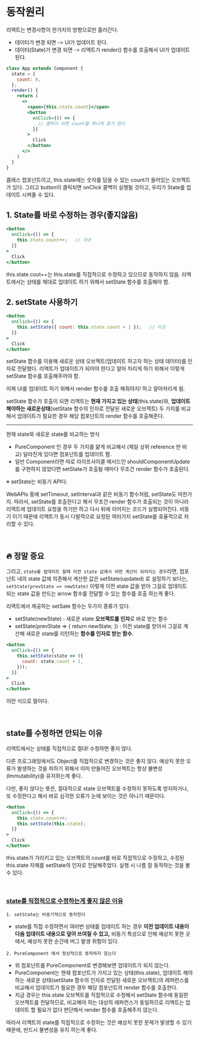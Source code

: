 # 동작원리

리액트는 변경사항이 한가지의 방향으로만 흘러간다.

- 데이터가 변경 되면 -> UI가 업데이트 된다.
- 데이터(State)가 변경 되면 -> 리액트가 render() 함수를 호출해서 UI가 업데이트 된다.

```jsx
class App extends Component {
  state = {
    count: 0,
  };
  render() {
    return (
      <>
        <span>{this.state.count}</span>
        <button
          onClick={() => {
            // 클릭이 되면 count를 하나씩 증가 한다
          }}
        >
          Click
        </button>
      </>
    )
  }
}
```

클래스 컴포넌트이고, this.state에는 숫자를 담을 수 있는 count가 들어있는 오브젝트가 있다. 그리고 button이 클릭되면 onClick 콜백이 실행될 것이고, 우리가 State를 업데이트 시켜줄 수 있다.



## 1. State를 바로 수정하는 경우(좋지않음)

```jsx
<button
  onClick={() => {
    this.state.count++;   // 이곳
  }}
>
  Click
</button>
```

this.state.cout++는 this.state를 직접적으로 수정하고 있으므로 동작하지 않음. 리액트에서는 상태를 제대로 업데이트 하기 위해서 setState 함수를 호출해야 함.

## 2. setState 사용하기

```jsx
<button
  onClick={() => {
    this.setState({ count: this.state.count + 1 });   // 이곳
  }}
>
  Click
</button>
```

setState 함수를 이용해 새로운 상태 오브젝트(업데이트 하고자 하는 상태 데이터)를 인자로 전달했다. 리액트가 업데이트가 되어야 한다고 알아 차리게 하기 위해서 이렇게 setState 함수를 호출해주어야 함.

이제 UI를 업데이트 하기 위해서 render 함수를 호출 해줘야지! 하고 알아차리게 됨.

setState 함수가 호출이 되면 리액트는 **현재 가지고 있는 상태**(this.state)와, **업데이트 해야하는 새로운상태**(setState 함수의 인자로 전달된 새로운 오브젝트) 두 가지를 비교해서 업데이트가 필요한 경우 해당 컴포넌트의 render 함수를 호출해준다.

---

현재 state와 새로운 state를 비교하는 방식

- PureComponent 인 경우 두 가지를 얉게 비교해서 (제일 상위 reference 만 비교) 달라진게 있다면 컴포넌트를 업데이트 함.
- 일반 Component라면 따로 라이프사이클 메서드인 shouldComponentUpdate를 구현하지 않았다면 setState가 호출될 때마다 무조건 render 함수가 호출된다.

※ setState는 비동기 API다.

WebAPIs 중에 setTimeout, setInterval과 같은 비동기 함수처럼, setState도 마찬가지. 따라서, setState를 호출한다고 해서 무조건 render 함수가 호출되는 것이 아니라 리액트에 업데이트 요청을 하기만 하고 다시 뒤에 이어지는 코드가 실행되어진다. 비동기 이기 때문에 리액트가 동시 다발적으로 요청된 여러가지 setState를 효율적으로 처리할 수 있다.

<br/>

## 🔥 **정말 중요**

그리고, `state를 업데이트 할때 이전 state 값에서 어떤 계산이 되어지는 경우`라면, 컴포넌트 내의 state 값에 의존해서 계산한 값은 setState(updated) 로 설정하기 보다는, `setState(prevState => newState)` 이렇게 이전 state 값을 받아 그걸로 업데이트 되는  state 값을 만드는 arrow 함수를 전달할 수 있는 함수를 호출 하는게 좋다.

리액트에서 제공하는 setSate 함수는 두가지 종류가 있다.

- setState(newState) : 새로운 state **오브젝트를 인자**로 바로 받는 함수
- setState(prevState => { return newState; }) : 이전 state를 받아서 그걸로 계산해 새로운 state를 리턴하는 **함수를 인자로 받는 함수**.

```jsx
<button
  onClick={() => {
    this.setState(state => ({
      count: state.count + 1,
    }));
  }}
>
  Click
</button>
```

이런 식으로 말이다.

<br/>

## state를 수정하면 안되는 이유

리액트에서는 상태를 직접적으로 절대! 수정하면 좋지 않다.

다른 프로그래밍에서도 Object를 직접적으로 변경하는 것은 좋지 않다. 예상치 못한 오류가 발생하는 것을 피하기 위해서 이미 만들어진 오브젝트는 항상 불변성(Immutability)을 유지하는게 좋다.

다만, 좋지 않다는 뜻은, 절대적으로 state 오브젝트를 수정하지 못하도록 방지하거나, 또 수정한다고 해서 바로 심각한 오류가 눈에 보이는 것은 아니기 때문이다.

```jsx
<button
  onClick={() => {
    this.state.count++;
    this.setState(this.state);
  }}
>
  Click
</button>
```

this.state가 가리키고 있는 오브젝트의 count를 바로 직접적으로 수정하고, 수정된 this.state 자체를 setState의 인자로 전달해주었다. 실행 시 나름 잘 동작하는 것을 볼 수 있다.

<br/>

### <u>state를 직접적으로 수정하는게 좋지 않은 이유</u>

`1. setState는 비동기적으로 동작한다`

- state를 직접 수정하면서 여러번 상태를 업데이트 하는 경우 **이전 업데이트 내용이 다음 업데이트 내용으로 덮어 쓰여질 수 있고,** 비동기 특성으로 인해 예상치 못한 곳에서, 예상치 못한 순간에 버그 발생 위험이 있다.

`2. PureComponent 에서 정상적으로 동작하지 않는다`

- 위 컴포넌트를 PureComponent로 변경해보면 업데이트가 되지 않는다.
- PureComponent는 현재 컴포넌트가 가지고 있는 상태(this.state), 업데이트 해야 하는 새로운 상태(setState 함수의 인자로 전달된 새로운 오브젝트)의 레퍼런스를 비교해서 업데이트가 필요한 경우 해당 컴포넌트의 render 함수를 호출한다.
- 지금 경우는 this.state 오브젝트를 직접적으로 수정해서 setState 함수에 동일한 오브젝트를 전달하므로, 비교해야 하는 대상의 레퍼런스가 동일하므로 리액트는 업데이트 할 필요가 없다 판단해서 render 함수를 호출해주지 않는다.

따라서 리액트의 state를 직접적으로 수정하는 것은 예상치 못한 문제가 발생할 수 있기 때문에, 반드시 불변성을 유지 하는게 좋다.